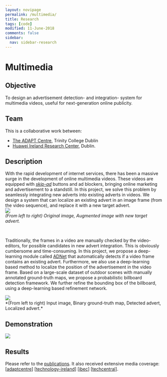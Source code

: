 ```yaml
---
layout: novipage
permalink: /multimedia/
title: Research
tags: [code]
modified: 11-June-2018
comments: false
sidebar:
  nav: sidebar-research
---
```


# Multimedia

## Objective 
To design an advertisement detection- and integration- system for multimedia videos, useful for next-generation online publicity. 

## Team
This is a collaborative work between:
- [The ADAPT Centre](https://www.adaptcentre.ie/), Trinity College Dublin 
- [Huawei Ireland Research Center](http://www.huawei.com/en/about-huawei/corporate-information/research-development), Dublin. 

## Description 
With the rapid development of internet services, there has been a massive surge in the development of online multimedia videos. These videos are equipped with *[skip-ad](https://medium.com/@alenarajwani/the-mistake-you-make-each-time-you-press-the-skip-ad-button-on-youtube-e4f21b4d101c)* buttons and ad blockers, bringing online marketing and advertisement to a standstill. In this project, we solve this problem by seamlessly integrating new adverts into existing adverts in videos. We design a system that can localize an existing advert in an image frame (from the video sequence), and replace it with a new target advert.    
<img src="{{ site.baseurl }}/images/advert-story.png">
<br />
*(From left to right) Original image, Augmented image with new target advert.*   

<br />

Traditionally, the frames in a video are manually checked by the video-editors, for possible candidates in new advert integration. This is obviously cumbersome and time-consuming. In this project, we propose a deep-learning module called <a href="https://arxiv.org/abs/1811.04115">ADNet</a> that automatically detects if a video frame contains an existing advert. Furthermore, we also use a deep-learning based method to localize the position of the advertisement in the video frame. Based on a large-scale dataset of outdoor scenes with manually annotated ground-truth maps, we propose a probabilistic billboard detection framework. We further refine the bounding box of the billboard, using a deep-learning based refinement network. 

<img src="{{ site.baseurl }}/images/advert-localization.jpg">
<br />
*(From left to right) Input image, Binary ground-truth map, Detected advert, Localized advert.*  

## Demonstration 

[<img src="{{ site.baseurl }}/images/video-grab.png">](https://youtu.be/zaKpJZhBVL4)

## Results   
Please refer to the [publications](https://soumyabrata.github.io/publications/). It also received extensive media coverage: 
[<a href="https://www.adaptcentre.ie/news/adapt-research-shortlisted-for-2018-technology-ireland-software-industry-aw">adaptcentre</a>] 
[<a href="https://www.technology-ireland.ie/Sectors/TI/TI.nsf/vPages/Awards~finalists-2018!OpenDocument">technology-ireland</a>] 
[<a href="https://www.ibec.ie/IBEC/Press/PressPublicationsdoclib3.nsf/vPages/Newsroom~finalists-named-for-technology-ireland-2018-awards-25-10-2018?OpenDocument">ibec</a>] 
[<a href="https://www.techcentral.ie/technology-ireland-awards-shortlist-revealed/">techcentral</a>].